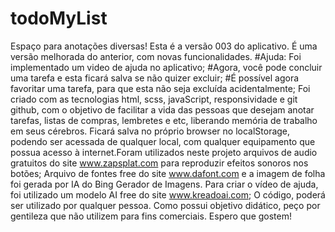 # todoMyList
Espaço para anotações diversas!
Esta é a versão 003 do aplicativo. É uma versão melhorada do anterior, com novas funcionalidades.
#Ajuda: Foi implementado um video de ajuda no aplicativo;
#Agora, você pode concluir uma tarefa e esta ficará salva se não quizer excluir;
#É possível agora favoritar uma tarefa, para que esta não seja excluída acidentalmente;
 Foi criado com as tecnologias html, scss, javaScript, responsividade e git github, com o objetivo de facilitar a vida das pessoas que desejam anotar tarefas, listas de compras, lembretes e etc, liberando memória de trabalho em seus cérebros. Ficará salva no próprio browser no localStorage, podendo ser acessada de qualquer local, com qualquer equipamento que possua acesso à internet.Foram utilizados neste projeto arquivos de audio gratuitos do site www.zapsplat.com para reproduzir efeitos sonoros nos botões; Arquivo de fontes free do site www.dafont.com e a imagem de folha foi gerada por IA do Bing Gerador de Imagens.
 Para criar o vídeo de ajuda, foi utilizado um modelo AI free do site www.kreadoai.com; 
 O código, poderá ser utilizado por qualquer pessoa. Como possui objetivo didático, peço por gentileza que não utilizem para fins comerciais. Espero que gostem!
